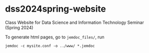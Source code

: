 # dss2024spring-website
Class Website for Data Science and Information Technology Seminar (Spring 2024)

To generate html pages, go to `jemdoc_files/`, run

```
jemdoc -c mysite.conf -o ../www/ *.jemdoc
```

